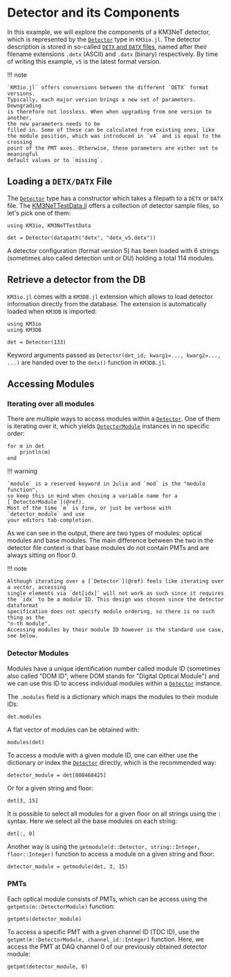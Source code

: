 # Detector and its Components

In this example, we will explore the components of a KM3NeT detector, which is
represented by the [`Detector`](@ref) type in `KM3io.jl`. The detector
description is stored in so-called
[`DETX` and `DATX` files](https://wiki.km3net.de/index.php/Dataformats#Detector_Description_.28.detx_and_.datx.29),
named after their filename extensions `.detx` (ASCII) and `.datx` (binary) respectively.
By time of writing this example, `v5` is the latest format version.

!!! note

    `KM3io.jl` offers conversions between the different `DETX` format versions.
    Typically, each major version brings a new set of parameters. Downgrading
    is therefore not lossless. When when upgrading from one version to another,
    the new parameters needs to be
    filled in. Some of these can be calculated from existing ones, like
    the module position, which was introduced in `v4` and is equal to the crossing
    point of the PMT axes. Otherwise, these parameters are either set to meaningful
    default values or to `missing`.
    
## Loading a `DETX/DATX` File

The [`Detector`](@ref) type has a constructor which takes a filepath to a
`DETX` or `DATX` file. The
[KM3NeTTestData.jl](https://git.km3net.de/km3py/km3net-testdata) offers a
collection of detector sample files, so let's pick one of them:

```@example 1
using KM3io, KM3NeTTestData

det = Detector(datapath("detx", "detx_v5.detx"))
```

A detector configuration (format version 5) has been loaded with 6 strings
(sometimes also called detection unit or DU) holding a total 114 modules.

## Retrieve a detector from the DB

`KM3io.jl` comes with a `KM3DB.jl` extension which allows to load detector
information directly from the database. The extension is automatically loaded
when `KM3DB` is imported:

```@example KM3DB
using KM3io
using KM3DB

det = Detector(133)
```

Keyword arguments passed as `Detector(det_id; kwarg1=..., kwarg2=..., ...)` are
handed over to the `detx()` function in `KM3DB.jl`.

## Accessing Modules

### Iterating over all modules

There are multiple ways to access modules within a [`Detector`](@ref). One of
them is iterating over it, which yields [`DetectorModule`](@ref) instances in no
specific order:

```@example 1
for m in det
    println(m)
end
```

!!! warning

    `module` is a reserved keyword in Julia and `mod` is the "modulo function",
    so keep this in mind when chosing a variable name for a [`DetectorModule`](@ref).
    Most of the time `m` is fine, or just be verbose with `detector_module` and use
    your editors tab-completion.

As we can see in the output, there are two types of modules: optical modules and
base modules. The main difference between the two in the detector file context
is that base modules do not contain PMTs and are always sitting on floor 0.

!!! note

    Although iterating over a [`Detector`](@ref) feels like iterating over a vector, accessing
    single elements via `det[idx]` will not work as such since it requires
    the `idx` to be a module ID. This design was chosen since the detector dataformat
    specification does not specify module ordering, so there is no such thing as the
    "n-th module".
    Accessing modules by their module ID however is the standard use case, see below.

### Detector Modules

Modules have a unique identification number called module ID (sometimes also
called "DOM ID", where DOM stands for "Digital Optical Module") and we can use
this ID to access individual modules within a [`Detector`](@ref) instance.

The `.modules` field is a dictionary which maps the modules to their module IDs:

```@example 1
det.modules
```

A flat vector of modules can be obtained with:

```@example 1
modules(det)
```

To access a module with a given module ID, one can either use the dictionary or
index the [`Detector`](@ref) directly, which is the recommended way:

```@example 1
detector_module = det[808468425]
```

Or for a given string and floor:

```@example 1
det[3, 15]
```

It is possible to select all modules for a given floor on all strings using  the `:` syntax. Here
we select all the base modules on each string:

```@example 1
det[:, 0]
```

Another way is using the `getmodule(d::Detector, string::Integer, floor::Integer)` function
to access a module on a given string and floor:

```@example 1
detector_module = getmodule(det, 3, 15)
```

### PMTs

Each optical module consists of PMTs, which can be access using the `getpmts(m::DetectorModule)` function:

```@example 1
getpmts(detector_module)
```

To access a specific PMT with a given channel ID (TDC ID), use the
`getpmt(m::DetectorModule, channel_id::Integer)` function. Here, we access the
PMT at DAQ channel 0 of our previously obtained detector module:


```@example 1
getpmt(detector_module, 0)
```
